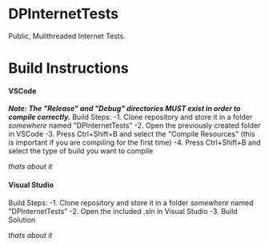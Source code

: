 # DPInternetTests
Public, Mulithreaded Internet Tests.

# Build Instructions

#### VSCode
***Note: The "Release" and "Debug" directories MUST exist in order to compile correctly.***
Build Steps:
-1. Clone repository and store it in a folder _somewhere_ named "DPInternetTests"
-2. Open the previously created folder in VSCode
-3. Press Ctrl+Shift+B and select the "Compile Resources" (this is important if you are compiling for the first time)
-4. Press Ctrl+Shift+B and select the type of build you want to compile

_thats about it_

#### Visual Studio
Build Steps:
-1. Clone repository and store it in a folder _somewhere_ named "DPInternetTests"
-2. Open the included .sln in Visual Studio
-3. Build Solution

_thats about it_
